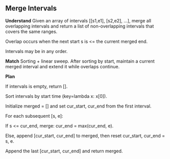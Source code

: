 ## Merge Intervals
**Understand**
Given an array of intervals [[s1,e1], [s2,e2], ...], merge all overlapping intervals and return a list of non-overlapping intervals that covers the same ranges.

Overlap occurs when the next start s is <= the current merged end.

Intervals may be in any order.

**Match**
Sorting + linear sweep. After sorting by start, maintain a current merged interval and extend it while overlaps continue.

**Plan**

If intervals is empty, return [].

Sort intervals by start time (key=lambda x: x[0]).

Initialize merged = [] and set cur_start, cur_end from the first interval.

For each subsequent [s, e]:

If s <= cur_end, merge: cur_end = max(cur_end, e).

Else, append [cur_start, cur_end] to merged, then reset cur_start, cur_end = s, e.

Append the last [cur_start, cur_end] and return merged.